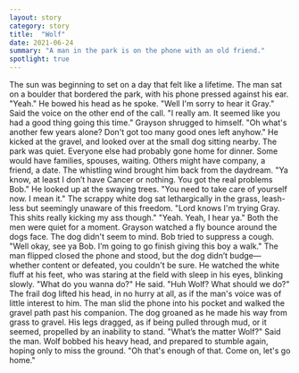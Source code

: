 ```yaml
---
layout: story
category: story
title:  "Wolf"
date: 2021-06-24
summary: "A man in the park is on the phone with an old friend."
spotlight: true
---
```


The sun was beginning to set on a day that felt like a lifetime. The man sat on a boulder that bordered the park, with his phone pressed against his ear.
	"Yeah." He bowed his head as he spoke.
	"Well I'm sorry to hear it Gray." Said the voice on the other end of the call. "I really am. It seemed like you had a good thing going this time."
	Grayson shrugged to himself. "Oh what's another few years alone? Don't got too many good ones left anyhow."
	He kicked at the gravel, and looked over at the small dog sitting nearby. The park was quiet. Everyone else had probably gone home for dinner. Some would have families, spouses, waiting. Others might have company, a friend, a date. The whistling wind brought him back from the daydream.
	"Ya know, at least I don’t have Cancer or nothing. You got the real problems Bob." He looked up at the swaying trees. "You need to take care of yourself now. I mean it."
	The scrappy white dog sat lethargically in the grass, leash-less but seemingly unaware of this freedom.
	"Lord knows I'm trying Gray. This shits really kicking my ass though."
	"Yeah. Yeah, I hear ya."
	Both the men were quiet for a moment. Grayson watched a fly bounce around the dogs face. The dog didn't seem to mind. Bob tried to suppress a cough.
	"Well okay, see ya Bob. I’m going to go finish giving this boy a walk."
	The man flipped closed the phone and stood, but the dog didn’t budge—whether content or defeated, you couldn't be sure. He watched the white fluff at his feet, who was staring at the field with sleep in his eyes, blinking slowly.
	"What do you wanna do?" He said. "Huh Wolf? What should we do?"
    The frail dog lifted his head, in no hurry at all, as if the man's voice was of little interest to him. The man slid the phone into his pocket and walked the gravel path past his companion. The dog groaned as he made his way from grass to gravel. His legs dragged, as if being pulled through mud, or it seemed, propelled by an inability to stand.
	"What’s the matter Wolf?" Said the man.
	Wolf bobbed his heavy head, and prepared to stumble again, hoping only to miss the ground.
	"Oh that's enough of that. Come on, let's go home."
